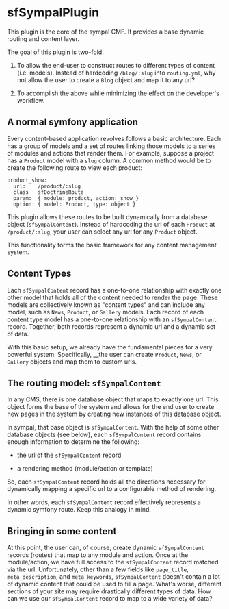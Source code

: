 sfSympalPlugin
==============

This plugin is the core of the sympal CMF. It provides a base dynamic
routing and content layer.

The goal of this plugin is two-fold:

 1. To allow the end-user to construct routes to different types of
    content (i.e. models). Instead of hardcoding `/blog/:slug` into
    `routing.yml`, why not allow the user to create a `Blog` object and
    map it to any url?

 1. To accomplish the above while minimizing the effect on the developer's workflow.

A normal symfony application
----------------------------

Every content-based application revolves follows a basic architecture. Each
has a group of models and a set of routes linking those models to a series
of modules and actions that render them. For example, suppose a project
has a `Product` model with a `slug` column. A common method would be to
create the following route to view each product:

    product_show:
      url:    /product/:slug
      class   sfDoctrineRoute
      param:  { module: product, action: show }
      option: { model: Product, type: object }

This plugin allows these routes to be built dynamically from a database
object (`sfSympalContent`). Instead of hardcoding the url of each `Product`
at `/product/:slug`, your user can select any url for any `Product` object.

This functionality forms the basic framework for any content management system.

Content Types
-------------

Each `sfSympalContent` record has a one-to-one relationship with exactly
one other model that holds all of the content needed to render the page.
These models are collectively known as "content types" and can include any
model, such as `News`, `Product`, or `Gallery` models. Each record of each
content type model has a one-to-one relationship with an `sfSympalContent`
record. Together, both records represent a dynamic url and a dynamic set
of data.

With this basic setup, we already have the fundamental pieces for a very
powerful system. Specifically, __the user can create `Product`, `News`,
or `Gallery` objects and map them to custom urls.

The routing model: `sfSympalContent`
------------------------------------

In any CMS, there is one database object that maps to exactly one url. This
object forms the base of the system and allows for the end user to create
new pages in the system by creating new instances of this database object.

In sympal, that base object is `sfSympalContent`. With the help of some
other database objects (see below), each `sfSympalContent` record contains
enough information to determine the following:

 * the url of the `sfSympalContent` record

 * a rendering method (module/action or template)

So, each `sfSympalContent` record holds all the directions necessary for
dynamically mapping a specific url to a configurable method of rendering.

In other words, each `sfSympalContent` record effectively represents a
dynamic symfony route. Keep this analogy in mind.

Bringing in some content
------------------------

At this point, the user can, of course, create dynamic `sfSympalContent`
records (routes) that map to any module and action. Once at the module/action,
we have full access to the `sfSympalContent` record matched via the url.
Unfortunately, other than a few fields like `page_title`, `meta_description`,
and `meta_keywords`, `sfSympalContent` doesn't contain a lot of dynamic
content that could be used to fill a page. What's worse, different sections
of your site may require drastically different types of data. How can we
use our `sfSympalContent` record to map to a wide variety of data?
